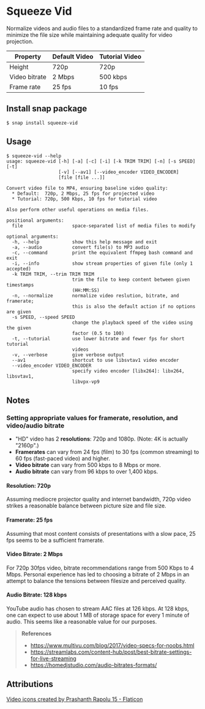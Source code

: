 # Squeeze Vid

Normalize videos and audio files to a standardized frame rate and quality to minimize the file size while maintaining adequate quality for video projection.

Property | Default Video | Tutorial Video
--- | --- | ---
Height | 720p | 720p
Video bitrate | 2 Mbps | 500 kbps
Frame rate | 25 fps | 10 fps

## Install snap package
```
$ snap install squeeze-vid
```

## Usage

```
$ squeeze-vid --help
usage: squeeze-vid [-h] [-a] [-c] [-i] [-k TRIM TRIM] [-n] [-s SPEED] [-t]
                   [-v] [--av1] [--video_encoder VIDEO_ENCODER]
                   [file [file ...]]

Convert video file to MP4, ensuring baseline video quality:
  * Default:  720p, 2 Mbps, 25 fps for projected video
  * Tutorial: 720p, 500 Kbps, 10 fps for tutorial video

Also perform other useful operations on media files.

positional arguments:
  file                  space-separated list of media files to modify

optional arguments:
  -h, --help            show this help message and exit
  -a, --audio           convert file(s) to MP3 audio
  -c, --command         print the equivalent ffmpeg bash command and exit
  -i, --info            show stream properties of given file (only 1 accepted)
  -k TRIM TRIM, --trim TRIM TRIM
                        trim the file to keep content between given timestamps
                        (HH:MM:SS)
  -n, --normalize       normalize video reslution, bitrate, and framerate;
                        this is also the default action if no options are given
  -s SPEED, --speed SPEED
                        change the playback speed of the video using the given
                        factor (0.5 to 100)
  -t, --tutorial        use lower bitrate and fewer fps for short tutorial
                        videos
  -v, --verbose         give verbose output
  --av1                 shortcut to use libsvtav1 video encoder
  --video_encoder VIDEO_ENCODER
                        specify video encoder [libx264]: libx264, libsvtav1,
                        libvpx-vp9
```

## Notes

### Setting appropriate values for framerate, resolution, and video/audio bitrate

- "HD" video has 2 **resolutions**: 720p and 1080p. (Note: 4K is actually "2160p".)
- **Framerates** can vary from 24 fps (film) to 30 fps (common streaming) to 60 fps
(fast-paced video) and higher.
- **Video bitrate** can vary from 500 kbps to 8 Mbps or more.
- **Audio bitrate** can vary from 96 kbps to over 1,400 kbps.

#### Resolution: 720p

Assuming mediocre projector quality and internet bandwidth, 720p video strikes a reasonable balance between picture size and file size.

#### Framerate: 25 fps

Assuming that most content consists of presentations with a slow pace, 25 fps seems to be a sufficient framerate.

#### Video Bitrate: 2 Mbps

For 720p 30fps video, bitrate recommendations range from 500 Kbps to 4 Mbps. Personal experience has led to choosing a bitrate of 2 Mbps in an attempt to balance the tensions between filesize and perceived quality.

#### Audio Bitrate: 128 kbps

YouTube audio has chosen to stream AAC files at 126 kbps. At 128 kbps, one can expect to use about 1 MB of storage space for every 1 minute of audio. This seems like a reasonable value for our purposes.

>**References**
>- https://www.multivu.com/blog/2017/video-specs-for-noobs.html
>- https://streamlabs.com/content-hub/post/best-bitrate-settings-for-live-streaming
>- https://homedjstudio.com/audio-bitrates-formats/

## Attributions
[Video icons created by Prashanth Rapolu 15 - Flaticon](https://www.flaticon.com/authors/prashanth-rapolu-15)
